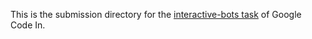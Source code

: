 This is the submission directory for the [interactive-bots task](https://github.com/zulip/zulip-gci/blob/master/tasks/2017/interactive-bots.md) of Google Code In.